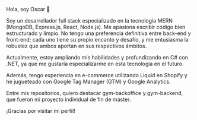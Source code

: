 Hola, soy Oscar 👋

Soy un desarrollador full stack especializado en la tecnología MERN (MongoDB, Express.js, React, Node.js). Me apasiona escribir código bien estructurado y limpio. No tengo una preferencia definitiva entre back-end y front-end; cada uno tiene su propio encanto y desafío, y me entusiasma la robustez que ambos aportan en sus respectivos ámbitos.

Actualmente, estoy ampliando mis habilidades y profundizando en C# con .NET, ya que me gustaría especializarme en esta tecnología en el futuro.

Además, tengo experiencia en e-commerce utilizando Liquid en Shopify y he jugueteado con Google Tag Manager (GTM) y Google Analytics.

Entre mis repositorios, quiero destacar gym-backoffice y gym-backend, que fueron mi proyecto individual de fin de máster.

¡Gracias por visitar mi perfil!
